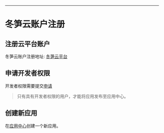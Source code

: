 ---

# 冬笋云账户注册

## 注册云平台账户

冬笋云账户注册地址: [冬笋云平台](http://cloud.thingsroot.com)


## 申请开发者权限

开发者权限需要提交[申请](http://developer.thingsroot.com)

> 只有具有开发者权限的用户，才能将应用发布至应用中心。


## 创建新应用

在[应用中心](http://store.thingsroot.com)创建一个新应用。


